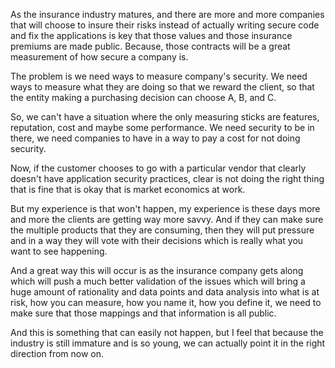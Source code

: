 As the insurance industry matures, and there are more and more companies that will choose to insure their risks instead of actually writing secure code and fix the applications is key that those values and those insurance premiums are made public. Because, those contracts will be a great measurement of how secure a company is.

The problem is we need ways to measure company's security. We need ways to measure what they are doing so that we reward the client, so that the entity making a purchasing decision can choose A, B, and C.

So, we can't have a situation where the only measuring sticks are features, reputation, cost and maybe some performance. We need security to be in there, we need companies to have in a way to pay a cost for not doing security.

Now, if the customer chooses to go with a particular vendor that clearly doesn't have application security practices, clear is not doing the right thing that is fine that is okay  that is market economics at work.

But my experience is that won't happen, my experience is these days more and more the clients are getting way more savvy. And if they can make sure the multiple products that they are consuming, then they will put pressure and in a way they will vote with their decisions which is really what you want to see happening.

And a great way this will occur is as the insurance company gets along which will push a much better validation of the issues which will bring a huge amount of rationality and  data points and data analysis into what is at risk, how you can measure, how you name it, how you define it, we need to make sure that those mappings and that information is all public.

And this is something that can easily not happen, but I feel that because the industry is still immature and is so young, we can actually point it in the right direction from now on.
